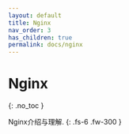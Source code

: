 ```yaml
---
layout: default
title: Nginx
nav_order: 3
has_children: true
permalink: docs/nginx
---
```


# Nginx
{: .no_toc }

Nginx介绍与理解.
{: .fs-6 .fw-300 }
